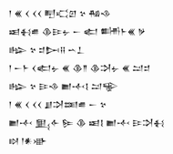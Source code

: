 <div class='block'>
<div class='line'>𒁹 𒌍 𒌋 𒌋𒌋 𒋃𒄣𒇻 𒆳 𒄀𒈾</div>
<div class='line'>𒀜𒈬𒌑 𒆠𒄿𒉡 𒀸 𒅗 𒌦𒈨𒌍 𒃻</div>
<div class='line'>𒈗 𒆳 𒄑𒄖𒍝 𒌀𒁇</div>
<div class='line'>𒁹 𒀸𒈨 𒌋𒅗𒉡 𒌍 𒆠𒈫 𒆠𒋫𒉡 𒌍 𒁺𒄑</div>
<div class='line'>𒈗 𒆳 𒄿𒈾 𒆤𒋾𒋙 𒁺𒊍</div>
<div class='line'>𒁹 𒌍 𒌋 𒌋𒌋 𒋗𒋫𒌅𒌑 𒀸 𒆳</div>
<div class='line'>𒆤𒋾 𒅅𒅆 𒌉 𒆠 𒀜𒋙 𒆤𒋾 𒄿𒋫𒈬</div>
<div class='line'>𒊭 𒁹𒀭𒀝</div>
</div>